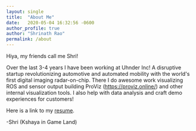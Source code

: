 ```yaml
---
layout: single 
title:  "About Me"
date:   2020-05-04 16:32:56 -0600
author_profile: true
author: "Shrinath Rao"
permalink: /about
---
```

Hiya, my friends call me Shri!

Over the last 3-4 years I have been working at Uhnder Inc! A disruptive startup revolutionizing automotive and automated mobility with the world's first digital imaging radar-on-chip. There I do awesome work visualizing ROS and sensor output building ProViz (https://proviz.online/) and other internal visualization tools. I also help with data analysis and craft demo experiences for customers!

Here is a link to my [resume](./_img/Shrinath_Resume.pdf).


-Shri (Kshaya in Game Land)
